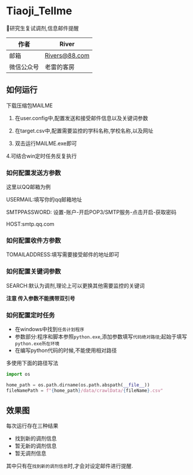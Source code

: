 

# Tiaoji_Tellme

🏫研究生复试调剂,信息邮件提醒




作者 | River |
---------|----------|
 邮箱| Rivers@88.com |
 微信公众号| 老雷的客房 |




<!-- ![20210307124009](https://cdn.jsdelivr.net/gh/Leizhenpeng/picbed@master/markdown/pictures/20210307124009.png) -->

## 如何运行

下载压缩包MAILME

1. 在user.config中,配置发送和接受邮件信息以及关键词参数

2. 在target.csv中,配置需要监控的学科名称,学校名称,以及网址

3. 双击运行MAILME.exe即可

4.可结合win定时任务反复执行




### 如何配置发送方参数

这里以QQ邮箱为例

USERMAIL:填写你的qq邮箱地址

SMTPPASSWORD: 设置-账户-开启POP3/SMTP服务-点击开启-获取密码

HOST:smtp.qq.com

### 如何配置收件方参数

TOMAILADDRESS:填写需要接受邮件的地址即可

### 如何配置关键词参数

SEARCH:默认为调剂,理论上可以更换其他需要监控的关键词

**注意 传入参数不能携带双引号**

### 如何配置定时任务

- 在windows中找到`任务计划程序`
- 参数部分:程序和脚本参照`python.exe`,添加参数填写`代码绝对路径`;起始于填写`python.exe所在环境`
- 在编写python代码的时候,不能使用相对路径

多使用下面的路径写法
```python
import os

home_path = os.path.dirname(os.path.abspath(__file__))
fileNamePath = f"{home_path}/data/crawlData/{fileName}.csv"
```

## 效果图

每次运行存在三种结果

* 找到新的调剂信息
* 暂无新的调剂信息
* 暂无调剂信息

其中只有在`找到新的调剂信息`时,才会对设定邮件进行提醒.

